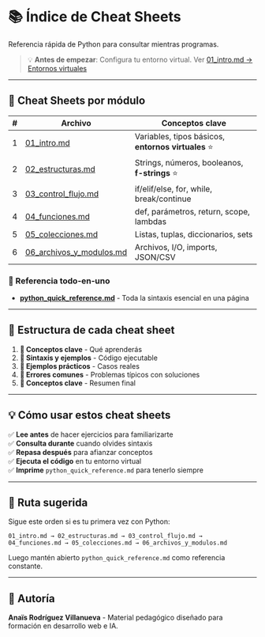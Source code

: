 # 📚 Índice de Cheat Sheets

Referencia rápida de Python para consultar mientras programas.

> 💡 **Antes de empezar**: Configura tu entorno virtual. Ver [01_intro.md → Entornos virtuales](./01_intro.md#-entornos-virtuales-venv)

---

## 📖 Cheat Sheets por módulo

| # | Archivo | Conceptos clave |
|---|---------|-----------------|
| 1 | [01_intro.md](./01_intro.md) | Variables, tipos básicos, **entornos virtuales** ⭐ |
| 2 | [02_estructuras.md](./02_estructuras.md) | Strings, números, booleanos, **f-strings** ⭐ |
| 3 | [03_control_flujo.md](./03_control_flujo.md) | if/elif/else, for, while, break/continue |
| 4 | [04_funciones.md](./04_funciones.md) | def, parámetros, return, scope, lambdas |
| 5 | [05_colecciones.md](./05_colecciones.md) | Listas, tuplas, diccionarios, sets |
| 6 | [06_archivos_y_modulos.md](./06_archivos_y_modulos.md) | Archivos, I/O, imports, JSON/CSV |

### 🚀 Referencia todo-en-uno

- **[python_quick_reference.md](./python_quick_reference.md)** - Toda la sintaxis esencial en una página

---

## 📐 Estructura de cada cheat sheet

1. **🎯 Conceptos clave** - Qué aprenderás
2. **📖 Sintaxis y ejemplos** - Código ejecutable
3. **🎨 Ejemplos prácticos** - Casos reales
4. **🚨 Errores comunes** - Problemas típicos con soluciones
5. **📌 Conceptos clave** - Resumen final

---

## 💡 Cómo usar estos cheat sheets

✅ **Lee antes** de hacer ejercicios para familiarizarte  
✅ **Consulta durante** cuando olvides sintaxis  
✅ **Repasa después** para afianzar conceptos  
✅ **Ejecuta el código** en tu entorno virtual  
✅ **Imprime** `python_quick_reference.md` para tenerlo siempre

---

## 🧭 Ruta sugerida

Sigue este orden si es tu primera vez con Python:

```
01_intro.md → 02_estructuras.md → 03_control_flujo.md → 
04_funciones.md → 05_colecciones.md → 06_archivos_y_modulos.md
```

Luego mantén abierto `python_quick_reference.md` como referencia constante.

---

## 👥 Autoría

**Anaïs Rodríguez Villanueva** - Material pedagógico diseñado para formación en desarrollo web e IA.
